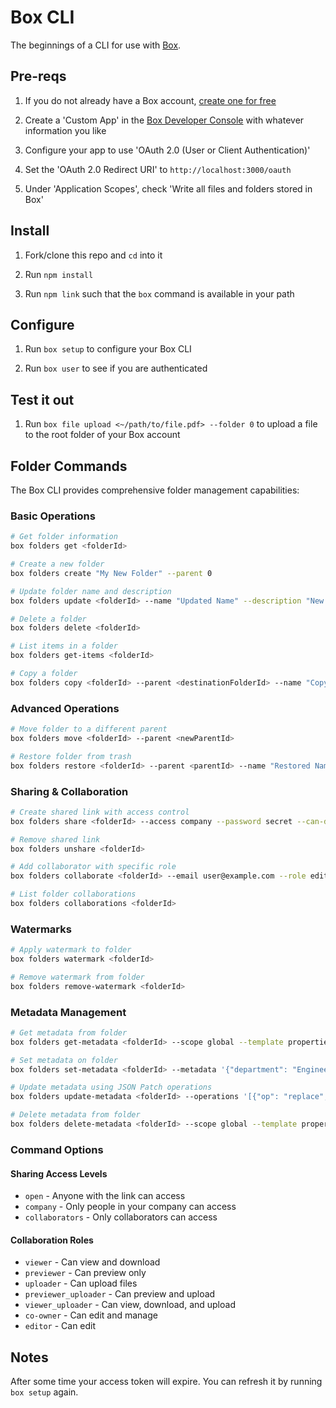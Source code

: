 # Box CLI

The beginnings of a CLI for use with [Box](https://box.com).

## Pre-reqs

1. If you do not already have a Box account, [create one for free](https://account.box.com/signup/personal?tc=annual)

1. Create a 'Custom App' in the [Box Developer Console](https://app.box.com/developers/console) with whatever information you like

2. Configure your app to use 'OAuth 2.0 (User or Client Authentication)'

3. Set the 'OAuth 2.0 Redirect URI' to `http://localhost:3000/oauth`

4. Under 'Application Scopes', check 'Write all files and folders stored in Box'

## Install

1. Fork/clone this repo and `cd` into it

2. Run `npm install`

3. Run `npm link` such that the `box` command is available in your path

## Configure

1. Run `box setup` to configure your Box CLI

2. Run `box user` to see if you are authenticated

## Test it out

1. Run `box file upload <~/path/to/file.pdf> --folder 0` to upload a file to the root folder of your Box account

## Folder Commands

The Box CLI provides comprehensive folder management capabilities:

### Basic Operations

```bash
# Get folder information
box folders get <folderId>

# Create a new folder
box folders create "My New Folder" --parent 0

# Update folder name and description
box folders update <folderId> --name "Updated Name" --description "New description"

# Delete a folder
box folders delete <folderId>

# List items in a folder
box folders get-items <folderId>

# Copy a folder
box folders copy <folderId> --parent <destinationFolderId> --name "Copy Name"
```

### Advanced Operations

```bash
# Move folder to a different parent
box folders move <folderId> --parent <newParentId>

# Restore folder from trash
box folders restore <folderId> --parent <parentId> --name "Restored Name"
```

### Sharing & Collaboration

```bash
# Create shared link with access control
box folders share <folderId> --access company --password secret --can-download true

# Remove shared link
box folders unshare <folderId>

# Add collaborator with specific role
box folders collaborate <folderId> --email user@example.com --role editor --can-view-path true

# List folder collaborations
box folders collaborations <folderId>
```

### Watermarks

```bash
# Apply watermark to folder
box folders watermark <folderId>

# Remove watermark from folder
box folders remove-watermark <folderId>
```

### Metadata Management

```bash
# Get metadata from folder
box folders get-metadata <folderId> --scope global --template properties

# Set metadata on folder
box folders set-metadata <folderId> --metadata '{"department": "Engineering", "project": "Box CLI"}'

# Update metadata using JSON Patch operations
box folders update-metadata <folderId> --operations '[{"op": "replace", "path": "/project", "value": "Updated Project"}]'

# Delete metadata from folder
box folders delete-metadata <folderId> --scope global --template properties
```

### Command Options

#### Sharing Access Levels
- `open` - Anyone with the link can access
- `company` - Only people in your company can access
- `collaborators` - Only collaborators can access

#### Collaboration Roles
- `viewer` - Can view and download
- `previewer` - Can preview only
- `uploader` - Can upload files
- `previewer_uploader` - Can preview and upload
- `viewer_uploader` - Can view, download, and upload
- `co-owner` - Can edit and manage
- `editor` - Can edit

## Notes

After some time your access token will expire. You can refresh it by running `box setup` again.

